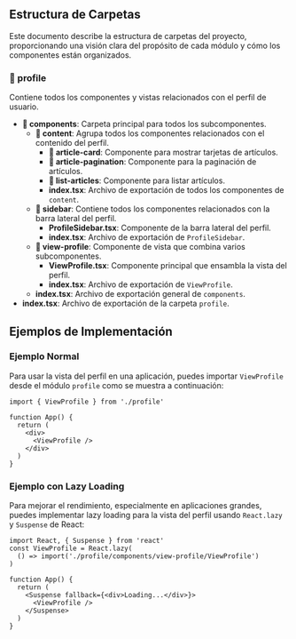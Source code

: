 ## Estructura de Carpetas

Este documento describe la estructura de carpetas del proyecto, proporcionando una visión clara del propósito de cada módulo y cómo los componentes están organizados.

### 📁 profile

Contiene todos los componentes y vistas relacionados con el perfil de usuario.

- **📁 components**: Carpeta principal para todos los subcomponentes.
  - **📁 content**: Agrupa todos los componentes relacionados con el contenido del perfil.
    - **📁 article-card**: Componente para mostrar tarjetas de artículos.
    - **📁 article-pagination**: Componente para la paginación de artículos.
    - **📁 list-articles**: Componente para listar artículos.
    - **index.tsx**: Archivo de exportación de todos los componentes de `content`.
  - **📁 sidebar**: Contiene todos los componentes relacionados con la barra lateral del perfil.
    - **ProfileSidebar.tsx**: Componente de la barra lateral del perfil.
    - **index.tsx**: Archivo de exportación de `ProfileSidebar`.
  - **📁 view-profile**: Componente de vista que combina varios subcomponentes.
    - **ViewProfile.tsx**: Componente principal que ensambla la vista del perfil.
    - **index.tsx**: Archivo de exportación de `ViewProfile`.
  - **index.tsx**: Archivo de exportación general de `components`.
- **index.tsx**: Archivo de exportación de la carpeta `profile`.

## Ejemplos de Implementación

### Ejemplo Normal

Para usar la vista del perfil en una aplicación, puedes importar `ViewProfile` desde el módulo `profile` como se muestra a continuación:

```tsx
import { ViewProfile } from './profile'

function App() {
  return (
    <div>
      <ViewProfile />
    </div>
  )
}
```

### Ejemplo con Lazy Loading

Para mejorar el rendimiento, especialmente en aplicaciones grandes, puedes implementar lazy loading para la vista del perfil usando `React.lazy` y `Suspense` de React:

```tsx
import React, { Suspense } from 'react'
const ViewProfile = React.lazy(
  () => import('./profile/components/view-profile/ViewProfile')
)

function App() {
  return (
    <Suspense fallback={<div>Loading...</div>}>
      <ViewProfile />
    </Suspense>
  )
}
```
